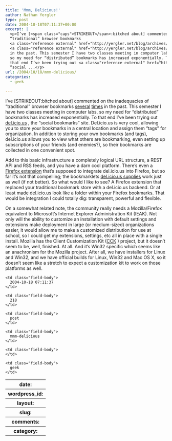 ```yaml
---
title: 'Mmm, Delicious!'
author: Nathan Yergler
type: post
date: 2004-10-18T07:11:37+00:00
excerpt: |
  <p>I’ve [<span class="caps">STRIKEOUT</span>:bitched about] commented on the inadequacies of
  “traditional” browser bookmarks
  <a class="reference external" href="http://yergler.net/blog/archives/2004/06/18/bookmark-syncronization">several</a>
  <a class="reference external" href="http://yergler.net/blog/archives/2004/04/30/in-search-of-better-bookmarks">times</a>
  in the past. This semester I have two classes meeting in computer labs,
  so my need for “distributed” bookmarks has increased exponentially. To
  that end I’ve been trying out <a class="reference external" href="http://del.icio.us">del.icio.us</a>, the
  “social ...</p>
url: /2004/10/18/mmm-delicious/
categories:
  - geek

---
```

I’ve [<span class="caps">STRIKEOUT</span>:bitched about] commented on the inadequacies of “traditional” browser bookmarks [several][1]  [times][2]  in the past. This semester I have two classes meeting in computer labs, so my need for “distributed” bookmarks has increased exponentially. To that end I’ve been trying out [del.icio.us][3] , the “social bookmarks” site. Del.icio.us is very cool, allowing you to store your bookmarks in a central location and assign them “tags” for organization. In addition to storing your own bookmarks (and tags), del.icio.us allows you to view what others are bookmarking, even setting up subscriptions of your friends (and enemies?), so their bookmarks are collected in one convenient spot.

Add to this basic infrastructure a completely logical <span class="caps">URL</span> structure, a <span class="caps">REST</span> <span class="caps">API</span> and <span class="caps">RSS</span> feeds, and you have a darn cool platform. There’s even a [Firefox extension][4]  that’s supposed to integrate del.icio.us into Firefox, but so far it’s not that compelling; the bookmarklets [del.icio.us supplies][5]  work just as well (if not better). So what would I like to see? A Firefox extension that replaced your traditional bookmark store with a del.icio.us backend. Or at least made del.icio.us look like a folder within your Firefox bookmarks. That would be integration I could totally dig: transparent, powerful and flexible.

On a somewhat related note, the community really needs a Mozilla/Firefox equivalent to Microsoft’s Internet Explorer Administration Kit (<span class="caps">IEAK</span>). Not only will the ability to customize an installation with default settings and extensions make deployment in large (or medium-sized) organizations easier, it would allow me to make a customized distribution for use at school, so I could get my extensions, settings, etc all in place with a single install. Mozilla has the Client Customization Kit ([<span class="caps">CCK</span>][6] ) project, but it doesn’t seem to be, well, finished. At all. And it’s Win32 specific which seems like an anachronism for the Mozilla project. After all, we have installers for Linux and Win32, and we have official builds for Linux, Win32 and Mac <span class="caps">OS</span> X, so it doesn’t seem like a stretch to expect a customization kit to work on those platforms as well.

<table class="docutils field-list" frame="void" rules="none">
  <col class="field-name" /> <col class="field-body" /> <tr class="field">
    <th class="field-name">
      date:
    </th>

    <td class="field-body">
      2004-10-18 07:11:37
    </td>
  </tr>

  <tr class="field">
    <th class="field-name">
      wordpress_id:
    </th>

    <td class="field-body">
      218
    </td>
  </tr>

  <tr class="field">
    <th class="field-name">
      layout:
    </th>

    <td class="field-body">
      post
    </td>
  </tr>

  <tr class="field">
    <th class="field-name">
      slug:
    </th>

    <td class="field-body">
      mmm-delicious
    </td>
  </tr>

  <tr class="field">
    <th class="field-name">
      comments:
    </th>

    <td class="field-body">
    </td>
  </tr>

  <tr class="field">
    <th class="field-name">
      category:
    </th>

    <td class="field-body">
      geek
    </td>
  </tr>
</table>

 [1]: http://yergler.net/blog/archives/2004/06/18/bookmark-syncronization
 [2]: http://yergler.net/blog/archives/2004/04/30/in-search-of-better-bookmarks
 [3]: http://del.icio.us
 [4]: http://delicious.mozdev.org
 [5]: http://del.icio.us/doc/about
 [6]: http://www.mozilla.org/projects/cck/